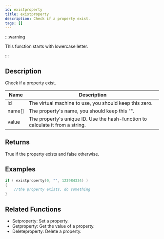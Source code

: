 ```yaml
---
id: existproperty
title: existproperty
description: Check if a property exist.
tags: []
---
```


:::warning

This function starts with lowercase letter.

:::

## Description

Check if a property exist.

| Name   | Description                                                                    |
| ------ | ------------------------------------------------------------------------------ |
| id     | The virtual machine to use, you should keep this zero.                         |
| name[] | The property's name, you should keep this "".                                  |
| value  | The property's unique ID. Use the hash-function to calculate it from a string. |

## Returns

True if the property exists and false otherwise.

## Examples

```c
if ( existproperty(0, "", 123984334) )
{
    //the property exists, do something
}
```

## Related Functions

- Setproperty: Set a property.
- Getproperty: Get the value of a property.
- Deleteproperty: Delete a property.

